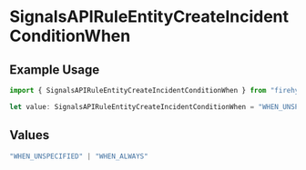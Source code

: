 # SignalsAPIRuleEntityCreateIncidentConditionWhen

## Example Usage

```typescript
import { SignalsAPIRuleEntityCreateIncidentConditionWhen } from "firehydrant-typescript-sdk/models/components";

let value: SignalsAPIRuleEntityCreateIncidentConditionWhen = "WHEN_UNSPECIFIED";
```

## Values

```typescript
"WHEN_UNSPECIFIED" | "WHEN_ALWAYS"
```
